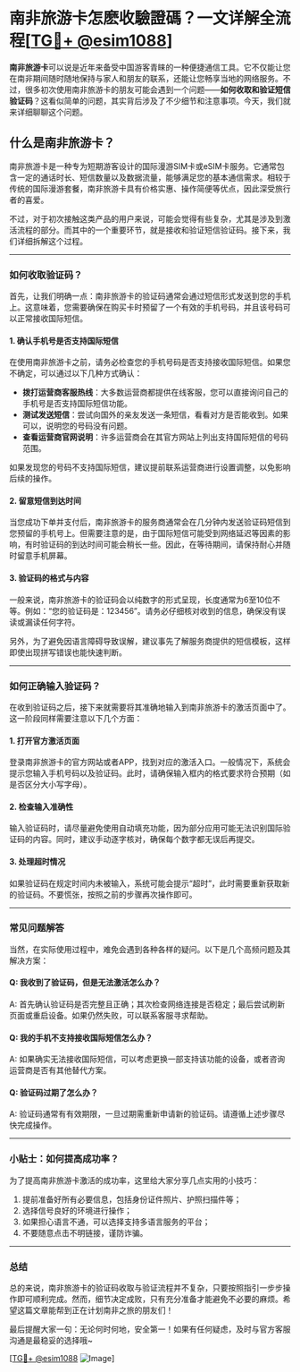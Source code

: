 # 南非旅游卡怎麽收驗證碼？一文详解全流程[[TG💪+ @esim1088](https://t.me/s/esim1088)]

**南非旅游卡**可以说是近年来备受中国游客青睐的一种便捷通信工具。它不仅能让您在南非期间随时随地保持与家人和朋友的联系，还能让您畅享当地的网络服务。不过，很多初次使用南非旅游卡的朋友可能会遇到一个问题——**如何收取和验证短信验证码**？这看似简单的问题，其实背后涉及了不少细节和注意事项。今天，我们就来详细聊聊这个问题。

## 什么是南非旅游卡？

南非旅游卡是一种专为短期游客设计的国际漫游SIM卡或eSIM卡服务。它通常包含一定的通话时长、短信数量以及数据流量，能够满足您的基本通信需求。相较于传统的国际漫游套餐，南非旅游卡具有价格实惠、操作简便等优点，因此深受旅行者的喜爱。

不过，对于初次接触这类产品的用户来说，可能会觉得有些复杂，尤其是涉及到激活流程的部分。而其中的一个重要环节，就是接收和验证短信验证码。接下来，我们详细拆解这个过程。

---

### 如何收取验证码？

首先，让我们明确一点：南非旅游卡的验证码通常会通过短信形式发送到您的手机上。这意味着，您需要确保在购买卡时预留了一个有效的手机号码，并且该号码可以正常接收国际短信。

#### 1. 确认手机号是否支持国际短信

在使用南非旅游卡之前，请务必检查您的手机号码是否支持接收国际短信。如果您不确定，可以通过以下几种方式确认：

- **拨打运营商客服热线**：大多数运营商都提供在线客服，您可以直接询问自己的手机号是否支持国际短信功能。
- **测试发送短信**：尝试向国外的亲友发送一条短信，看看对方是否能收到。如果可以，说明您的号码没有问题。
- **查看运营商官网说明**：许多运营商会在其官方网站上列出支持国际短信的号码范围。

如果发现您的号码不支持国际短信，建议提前联系运营商进行设置调整，以免影响后续的操作。

#### 2. 留意短信到达时间

当您成功下单并支付后，南非旅游卡的服务商通常会在几分钟内发送验证码短信到您预留的手机号上。但需要注意的是，由于国际短信可能受到网络延迟等因素的影响，有时验证码的到达时间可能会稍长一些。因此，在等待期间，请保持耐心并随时留意手机屏幕。

#### 3. 验证码的格式与内容

一般来说，南非旅游卡的验证码会以纯数字的形式呈现，长度通常为6至10位不等。例如：“您的验证码是：123456”。请务必仔细核对收到的信息，确保没有误读或漏读任何字符。

另外，为了避免因语言障碍导致误解，建议事先了解服务商提供的短信模板，这样即使出现拼写错误也能快速判断。

---

### 如何正确输入验证码？

在收到验证码之后，接下来就需要将其准确地输入到南非旅游卡的激活页面中了。这一阶段同样需要注意以下几个方面：

#### 1. 打开官方激活页面

登录南非旅游卡的官方网站或者APP，找到对应的激活入口。一般情况下，系统会提示您输入手机号码以及验证码。此时，请确保输入框内的格式要求符合预期（如是否区分大小写字母）。

#### 2. 检查输入准确性

输入验证码时，请尽量避免使用自动填充功能，因为部分应用可能无法识别国际验证码的内容。同时，建议手动逐字核对，确保每个数字都无误后再提交。

#### 3. 处理超时情况

如果验证码在规定时间内未被输入，系统可能会提示“超时”，此时需要重新获取新的验证码。不要慌张，按照之前的步骤再次操作即可。

---

### 常见问题解答

当然，在实际使用过程中，难免会遇到各种各样的疑问。以下是几个高频问题及其解决方案：

#### Q: 我收到了验证码，但是无法激活怎么办？
A: 首先确认验证码是否完整且正确；其次检查网络连接是否稳定；最后尝试刷新页面或重启设备。如果仍然失败，可以联系客服寻求帮助。

#### Q: 我的手机不支持接收国际短信怎么办？
A: 如果确实无法接收国际短信，可以考虑更换一部支持该功能的设备，或者咨询运营商是否有其他替代方案。

#### Q: 验证码过期了怎么办？
A: 验证码通常有有效期限，一旦过期需重新申请新的验证码。请遵循上述步骤尽快完成操作。

---

### 小贴士：如何提高成功率？

为了提高南非旅游卡激活的成功率，这里给大家分享几点实用的小技巧：

1. 提前准备好所有必要信息，包括身份证件照片、护照扫描件等；
2. 选择信号良好的环境进行操作；
3. 如果担心语言不通，可以选择支持多语言服务的平台；
4. 不要随意点击不明链接，谨防诈骗。

---

### 总结

总的来说，南非旅游卡的验证码收取与验证流程并不复杂，只要按照指引一步步操作即可顺利完成。然而，细节决定成败，只有充分准备才能避免不必要的麻烦。希望这篇文章能帮到正在计划南非之旅的朋友们！

最后提醒大家一句：无论何时何地，安全第一！如果有任何疑虑，及时与官方客服沟通是最稳妥的选择哦~

[[TG💪+ @esim1088](https://t.me/s/esim1088) ![Image](https://i.postimg.cc/4NQfJmqS/Snipaste-2025-05-13-00-14-12.png)]